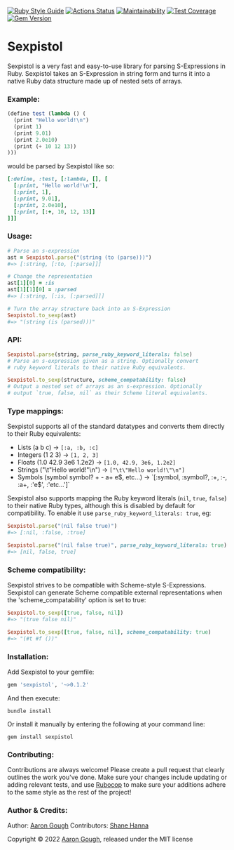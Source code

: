 [![Ruby Style Guide](https://img.shields.io/badge/code_style-rubocop-brightgreen.svg)](https://github.com/rubocop/rubocop)
[![Actions Status](https://github.com/aarongough/sexpistol/actions/workflows/build.yml/badge.svg)](https://github.com/aarongough/sexpistol/actions/workflows/build.yml)
[![Maintainability](https://api.codeclimate.com/v1/badges/a5ce9269a7b23614103c/maintainability)](https://codeclimate.com/github/aarongough/sexpistol/maintainability)
[![Test Coverage](https://api.codeclimate.com/v1/badges/a5ce9269a7b23614103c/test_coverage)](https://codeclimate.com/github/aarongough/sexpistol/test_coverage)
[![Gem Version](https://badge.fury.io/rb/sexpistol.svg)](https://badge.fury.io/rb/sexpistol)

# Sexpistol

Sexpistol is a very fast and easy-to-use library for parsing S-Expressions in Ruby. Sexpistol takes an S-Expression in string form and turns it into a native Ruby data structure made up of nested sets of arrays.

### Example:

```scheme
(define test (lambda () (
  (print "Hello world!\n")
  (print 1)
  (print 9.01)
  (print 2.0e10)
  (print (+ 10 12 13))
)))
```
  
would be parsed by Sexpistol like so:

```ruby
[:define, :test, [:lambda, [], [
  [:print, "Hello world!\n"],
  [:print, 1],
  [:print, 9.01],
  [:print, 2.0e10],
  [:print, [:+, 10, 12, 13]]
]]]
```

### Usage:

```ruby
# Parse an s-expression
ast = Sexpistol.parse("(string (to (parse)))")
#=> [:string, [:to, [:parse]]]

# Change the representation
ast[1][0] = :is
ast[1][1][0] = :parsed
#=> [:string, [:is, [:parsed]]]

# Turn the array structure back into an S-Expression
Sexpistol.to_sexp(ast)
#=> "(string (is (parsed)))"
```

### API:
```ruby
Sexpistol.parse(string, parse_ruby_keyword_literals: false)
# Parse an s-expression given as a string. Optionally convert 
# ruby keyword literals to their native Ruby equivalents.

Sexpistol.to_sexp(structure, scheme_compatability: false)
# Output a nested set of arrays as an s-expression. Optionally 
# output `true, false, nil` as their Scheme literal equivalents.
```
  
### Type mappings:

Sexpistol supports all of the standard datatypes and converts them directly to their Ruby equivalents:

- Lists (a b c) -> `[:a, :b, :c]`
- Integers (1 2 3) -> `[1, 2, 3]`
- Floats (1.0 42.9 3e6 1.2e2) -> `[1.0, 42.9, 3e6, 1.2e2]`
- Strings ("\t\"Hello world!\"\n") -> `["\t\"Hello world!\"\n"]`
- Symbols (symbol symbol? + - a+ e$, etc...) -> `[:symbol, :symbol?, :+, :-, :a+, :'e$', :'etc...']`

Sexpistol also supports mapping the Ruby keyword literals (`nil`, `true`, `false`) to their native Ruby types, although this is disabled by default for compatibility. To enable it use `parse_ruby_keyword_literals: true`, eg:
 
```ruby 
Sexpistol.parse("(nil false true)")
#=> [:nil, :false, :true]

Sexpistol.parse("(nil false true)", parse_ruby_keyword_literals: true)
#=> [nil, false, true]
```
  
### Scheme compatibility:

Sexpistol strives to be compatible with Scheme-style S-Expressions. Sexpistol can generate Scheme compatible external representations when the 'scheme_compatability' option is set to true:

```ruby
Sexpistol.to_sexp([true, false, nil])
#=> "(true false nil)"

Sexpistol.to_sexp([true, false, nil], scheme_compatability: true)
#=> "(#t #f ())"
```
  
### Installation:

Add Sexpistol to your gemfile:

```ruby
gem 'sexpistol', '~>0.1.2'
```

And then execute:

```
bundle install
```

Or install it manually by entering the following at your command line:

```
gem install sexpistol
```

### Contributing:

Contributions are always welcome! Please create a pull request that clearly outlines the work you've done. Make sure your changes include updating or adding relevant tests, and use [Rubocop](https://github.com/rubocop/rubocop) to make sure your additions adhere to the same style as the rest of the project!

### Author & Credits:

Author: [Aaron Gough](mailto:aaron@aarongough.com)
Contributors: [Shane Hanna](http://github.com/shanna)

Copyright © 2022 [Aaron Gough](http://thingsaaronmade.com/), released under the MIT license